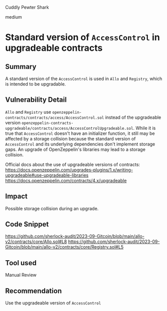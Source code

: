 Cuddly Pewter Shark

medium

# Standard version of `AccessControl` in upgradeable contracts
## Summary
A standard version of the `AccessControl` is used in `Allo` and `Registry`, which is intended to be upgradable. 

## Vulnerability Detail
`Allo` and `Registry` use `openzeppelin-contracts/contracts/access/AccessControl.sol` instead of the upgradeable version `openzeppelin-contracts-upgradeable/contracts/access/AccessControlUpgradeable.sol`.
While it is true that `AccessControl` doesn't have an initializer function, it still may be affected by a storage collision because the standard version of `AccessControl` and its underlying dependencies don't implement storage gaps. An upgrade of OpenZeppelin's libraries may lead to a storage collision.

Official docs about the use of upgradeable versions of contracts:
https://docs.openzeppelin.com/upgrades-plugins/1.x/writing-upgradeable#use-upgradeable-libraries
https://docs.openzeppelin.com/contracts/4.x/upgradeable

## Impact
Possible storage collision during an upgrade.

## Code Snippet
https://github.com/sherlock-audit/2023-09-Gitcoin/blob/main/allo-v2/contracts/core/Allo.sol#L8
https://github.com/sherlock-audit/2023-09-Gitcoin/blob/main/allo-v2/contracts/core/Registry.sol#L5

## Tool used
Manual Review

## Recommendation
Use the upgradeable version of `AccessControl`